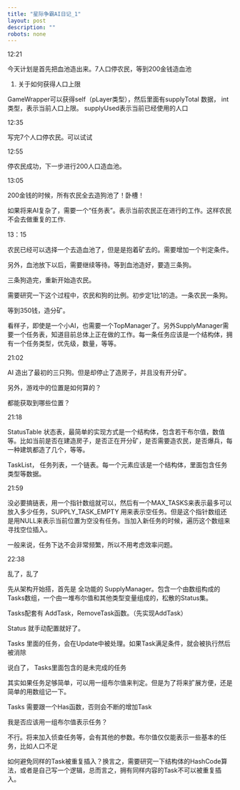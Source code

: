 ```yaml
---
title: "星际争霸AI日记_1"
layout: post
description: ""
robots: none
---
```


12:21 

今天计划是首先把血池造出来。7人口停农民，等到200金钱造血池

1. 关于如何获得人口上限

GameWrapper可以获得self（pLayer类型），然后里面有supplyTotal 数据， int类型，表示当前人口上限。
supplyUsed表示当前已经使用的人口

12:35

写完7个人口停农民。可以试试

12:55

停农民成功，下一步进行200人口造血池。

13:05

200金钱的时候，所有农民全去造狗池了！卧槽！

如果将来AI复杂了，需要一个“任务表”。表示当前农民正在进行的工作。这样农民不会去做重复的工作.

13：15

农民已经可以选择一个去造血池了，但是是抱着矿去的。需要增加一个判定条件。

另外，血池放下以后，需要继续等待。等到血池造好，要造三条狗。

三条狗造完，重新开始造农民。

需要研究一下这个过程中，农民和狗的比例。初步定1比1的造。一条农民一条狗。

等到350钱，造分矿。

看样子，即使是一个小AI，也需要一个TopManager了。另外SupplyManager需要一个任务表，知道目前总体上正在做的工作。每一条任务应该是一个结构体，拥有一个任务类型，优先级，数量，等等。

21:02

AI 造出了最初的三只狗。但是却停止了造房子，并且没有开分矿。

另外，游戏中的位置是如何算的？

都能获取到哪些位置？

21:18

StatusTable 状态表，最简单的实现方式是一个结构体，包含若干布尔值，数值等。比如当前是否在建造房子，是否正在开分矿，是否需要造农民，是否爆兵，每一种建筑都造了几个，等等。

TaskList， 任务列表，一个链表。每一个元素应该是一个结构体，里面包含任务类型等数据。

21:59

没必要搞链表，用一个指针数组就可以，然后有一个MAX_TASKS来表示最多可以放入多少任务，SUPPLY_TASK_EMPTY 用来表示空任务。但是这个指针数组还是用NULL来表示当前位置为空没有任务。当加入新任务的时候，遍历这个数组来寻找空位插入。

一般来说，任务下达不会非常频繁，所以不用考虑效率问题。

22:38

乱了，乱了

先从架构开始搭，首先是 全功能的 SupplyManager。包含一个由数组构成的Tasks数组，一个由一堆布尔值和其他类型变量组成的，松散的Status集。

Tasks配套有 AddTask，RemoveTask函数。（先实现AddTask）

Status 就手动配置就好了。

Tasks 里面的任务，会在Update中被处理。如果Task满足条件，就会被执行然后被消除

说白了， Tasks里面包含的是未完成的任务

其实如果任务足够简单，可以用一组布尔值来判定。但是为了将来扩展方便，还是简单的用数组记一下。

Tasks 需要跟一个Has函数，否则会不断的增加Task

我是否应该用一组布尔值表示任务？

不行。将来加入侦查任务等，会有其他的参数。布尔值仅仅能表示一些基本的任务，比如人口不足

如何避免同样的Task被重复插入？换言之，需要研究一下结构体的HashCode算法，或者是自己写一个逻辑，总而言之，拥有同样内容的Task不可以被重复插入。